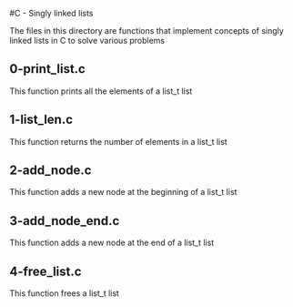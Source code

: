 #C - Singly linked lists

The files in this directory are functions that implement concepts of singly linked lists in C to solve various problems


## 0-print_list.c

This function prints all the elements of a list_t list


## 1-list_len.c

This function returns the number of elements in a list_t list


## 2-add_node.c

This function adds a new node at the beginning of a list_t list


## 3-add_node_end.c

This function adds a new node at the end of a list_t list


## 4-free_list.c

This function frees a list_t list